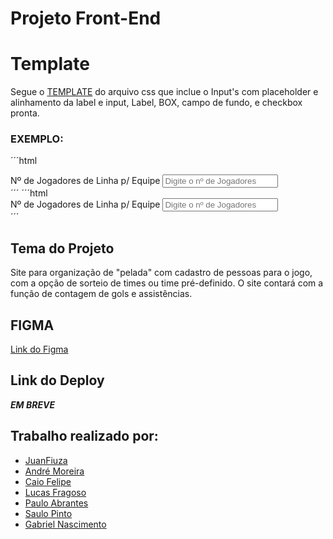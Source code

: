 # Projeto Front-End

# Template

Segue o [TEMPLATE](https://github.com/Caio01fds/Projeto_FrontEnd/blob/dev-Juan/style/template.css) do arquivo css que inclue o Input's com placeholder e alinhamento da label e input, Label, BOX, campo de fundo, e checkbox pronta.

### EXEMPLO:

´´´html
<div class="input inputAling label placeholder">
    <label for="jogador">Nº de Jogadores de Linha p/ Equipe</label>
    <input type="text" name="jogador" id="jogador" placeholder="Digite o nº de Jogadores" required>
</div>
´´´
´´´html
<div class="campo">
    <div class="box">
        <div class="form">
            <div class="input inputAling label placeholder">
                <label for="jogador">Nº de Jogadores de Linha p/ Equipe</label>
                <input type="text" name="jogador" id="jogador" placeholder="Digite o nº de Jogadores" required>
            </div>
        </div>
    </div>
</div>
´´´

## Tema do Projeto

Site para organização de "pelada" com cadastro de pessoas para o jogo, com a opção de sorteio de times ou time pré-definido.
O site contará com a função de contagem de gols e assistências.

## FIGMA

[Link do Figma](<https://www.figma.com/file/4BDlQkFegkjuGlXOO0sZWt/Untitled-(Copy)?type=design&node-id=0%3A1&mode=design&t=BdtHUVeZy5PbJ6rN-1>)

## Link do Deploy

**_EM BREVE_**

## Trabalho realizado por:

- [JuanFiuza](https://github.com/JuanFiuza)
- [André Moreira](https://github.com/andresilvm)
- [Caio Felipe](https://github.com/Caio01fds)
- [Lucas Fragoso](https://github.com/LucasWFragoso)
- [Paulo Abrantes](https://github.com/pauloabrantesii)
- [Saulo Pinto](https://github.com/Olausz)
- [Gabriel Nascimento](https://github.com/Gabrielnascimentoooo)
